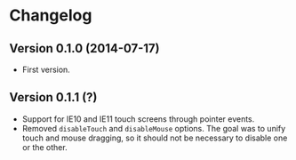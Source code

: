 # Changelog

## Version 0.1.0 (2014-07-17)

* First version.


## Version 0.1.1 (?)

* Support for IE10 and IE11 touch screens through pointer events.
* Removed `disableTouch` and `disableMouse` options. The goal was to unify
  touch and mouse dragging, so it should not be necessary to disable 
  one or the other.